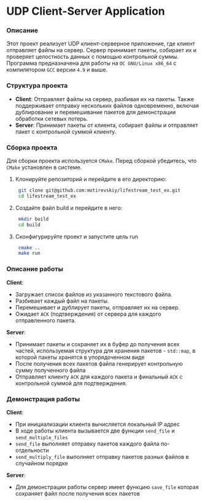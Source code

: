 # UDP Client-Server Application

### Описание
Этот проект реализует UDP клиент-серверное приложение, где клиент отправляет файлы на сервер. Сервер принимает пакеты, собирает их и проверяет целостность данных с помощью контрольной суммы. Программа предназначена для работы на ```ОС GNU/Linux x86_64``` с компилятором ```GCC``` версии ```4.9``` и выше.

### Структура проекта
- **Client**: Отправляет файлы на сервер, разбивая их на пакеты. Также поддерживает отправку нескольких файлов одновременно, включая дублирование и перемешивание пакетов для демонстрации обработки сетевых потерь.
- **Server**: Принимает пакеты от клиента, собирает файлы и отправляет пакет с контрольной суммой клиенту.

### Сборка проекта
Для сборки проекта используется `CMake`. Перед сборкой убедитесь, что `CMake` установлен в системе.

1. Клонируйте репозиторий и перейдите в его директорию:
   ```bash
    git clone git@github.com:motirevskiy/lifestream_test_ex.git
    cd lifestream_test_ex
   ```
2. Создайте файл build и перейдите в него:
   ```bash
    mkdir build
    cd build
   ```
3. Сконфигурируйте проект и запустите цель run
   ```bash
    cmake ..
    make run
   ```
   
   
### Описание работы
**Client**:
- Загружает список файлов из указанного текстового файла.
- Разбивает каждый файл на пакеты.
- Перемешивает и дублирует пакеты, отправляет их на сервер.
- Ожидает ```ACK``` (подтверждения) от сервера для каждого отправленного пакета.

**Server**:
- Принимает пакеты и сохраняет их в буфер до получения всех частей, используемая структура для хранения пакетов - ```std::map```, в которой пакеты хранятся в упорядоченном виде
- После получения всех пакетов файла генерирует контрольную сумму полученного файла
- Отправляет клиенту ```ACK``` для каждого пакета и финальный ```ACK``` с контрольной суммой для подтверждения.

### Демонстрация работы
**Client**: 
- При инициализации клиента вычисляется локальный IP адрес
- В ходе работы клиента вызывается две функции ```send_file``` и ```send_multiple_files```
- `send_file` выполняет отправку пакетов каждого файла по-отдельности
- `send_multiply_file` выполняет отправку пакетов разных файлов в случайном порядке

**Server**:
- Для демонстрации работы сервер имеет функцию `save_file` которая сохраняет файл после получения всех пакетов